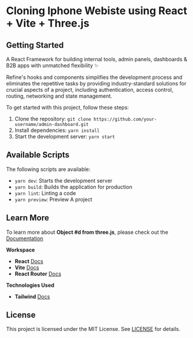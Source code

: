 # Cloning Iphone Webiste using React + Vite + Three.js

## Getting Started

A React Framework for building internal tools, admin panels, dashboards & B2B apps with unmatched flexibility ✨

Refine's hooks and components simplifies the development process and eliminates the repetitive tasks by providing industry-standard solutions for crucial aspects of a project, including authentication, access control, routing, networking and state management.

To get started with this project, follow these steps:

1. Clone the repository: `git clone https://github.com/your-username/admin-dashboard.git`
2. Install dependencies: `yarn install`
3. Start the development server: `yarn start`

## Available Scripts

The following scripts are available:

- `yarn dev`: Starts the development server
- `yarn build`: Builds the application for production
- `yarn lint`: Linting a code
- `yarn preview`: Preview A project

## Learn More

To learn more about **Object #d from three.js**, please check out the [Documentation](https://threejs.org/docs/)

**Workspace**

- **React** [Docs](https://legacy.reactjs.org/docs/getting-started.html)
- **Vite** [Docs](https://vitejs.dev/)
- **React Router** [Docs](https://refine.dev/docs/core/providers/router-provider/)

**Technologies Used**

- **Tailwind** [Docs](https://tailwindcss.com/)

## License

This project is licensed under the MIT License. See [LICENSE](LICENSE) for details.
